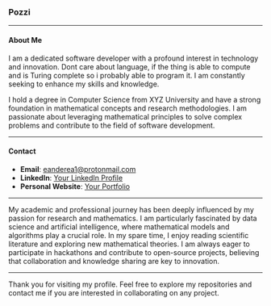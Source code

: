 ### Pozzi

---

#### About Me

I am a dedicated software developer with a profound interest in technology and innovation. Dont care about language, if the thing is able to compute and is Turing complete so i probably able to program it. I am constantly seeking to enhance my skills and knowledge.

I hold a degree in Computer Science from XYZ University and have a strong foundation in mathematical concepts and research methodologies. I am passionate about leveraging mathematical principles to solve complex problems and contribute to the field of software development.

---

#### Contact

- **Email**: eanderea1@protonmail.com
- **LinkedIn**: [Your LinkedIn Profile]([https://www.linkedin.com/in/andersonpozzi/](https://www.linkedin.com/in/anderson-rodrigo-pozzi-a06246186/))
- **Personal Website**: [Your Portfolio]([https://www.andersonpozzi.dev](https://adeveloper.com.br))

---

My academic and professional journey has been deeply influenced by my passion for research and mathematics. I am particularly fascinated by data science and artificial intelligence, where mathematical models and algorithms play a crucial role. In my spare time, I enjoy reading scientific literature and exploring new mathematical theories. I am always eager to participate in hackathons and contribute to open-source projects, believing that collaboration and knowledge sharing are key to innovation.

---

Thank you for visiting my profile. Feel free to explore my repositories and contact me if you are interested in collaborating on any project.
